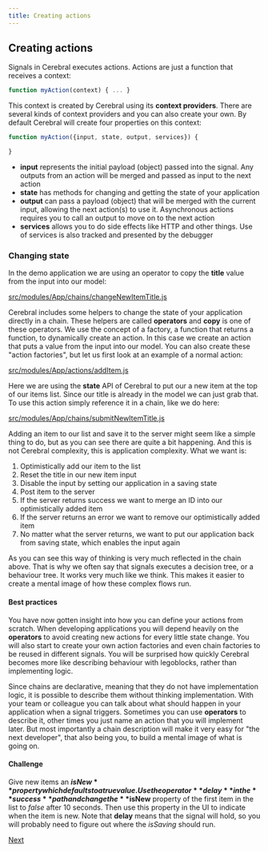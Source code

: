 ```yaml
---
title: Creating actions
---
```


## Creating actions

Signals in Cerebral executes actions. Actions are just a function that receives a context:

```javascript
function myAction(context) { ... }
```

This context is created by Cerebral using its **context providers**. There are several kinds of context providers and you can also create your own. By default Cerebral will create four properties on this context:

```javascript
function myAction({input, state, output, services}) {

}
```

- **input** represents the initial payload (object) passed into the signal. Any outputs from an action will be merged and passed as input to the next action
- **state** has methods for changing and getting the state of your application
- **output** can pass a payload (object) that will be merged with the current input, allowing the next action(s) to use it. Asynchronous actions requires you to call an output to move on to the next action
- **services** allows you to do side effects like HTTP and other things. Use of services is also tracked and presented by the debugger

### Changing state
In the demo application we are using an operator to copy the **title** value from the input into our model:

[src/modules/App/chains/changeNewItemTitle.js](https://github.com/cerebral/cerebral-website-tutorial-next/blob/react/src/modules/App/chains/changeNewItemTitle.js)


Cerebral includes some helpers to change the state of your application directly in a chain. These helpers are called **operators** and **copy** is one of these operators. We use the concept of a factory, a function that returns a function, to dynamically create an action. In this case we create an action that puts a value from the input into our model. You can also create these "action factories", but let us first look at an example of a normal action:

[src/modules/App/actions/addItem.js](https://github.com/cerebral/cerebral-website-tutorial-next/blob/react/src/modules/App/actions/addItem.js)

Here we are using the **state** API of Cerebral to put our a new item at the top of our items list. Since our title is already in the model we can just grab that. To use this action simply reference it in a chain, like we do here:

[src/modules/App/chains/submitNewItemTitle.js](https://github.com/cerebral/cerebral-website-tutorial-next/blob/react/src/modules/App/chains/submitNewItemTitle.js)

Adding an item to our list and save it to the server might seem like a simple thing to do, but as you can see there are quite a bit happening. And this is not Cerebral complexity, this is application complexity. What we want is:

1. Optimistically add our item to the list
2. Reset the title in our new item input
3. Disable the input by setting our application in a saving state
4. Post item to the server
5. If the server returns success we want to merge an ID into our optimistically added item
6. If the server returns an error we want to remove our optimistically added item
7. No matter what the server returns, we want to put our application back from saving state, which enables the input again

As you can see this way of thinking is very much reflected in the chain above. That is why we often say that signals executes a decision tree, or a behaviour tree. It works very much like we think. This makes it easier to create a mental image of how these complex flows run.

#### Best practices
You have now gotten insight into how you can define your actions from scratch. When developing applications you will depend heavily on the **operators** to avoid creating new actions for every little state change. You will also start to create your own action factories and even chain factories to be reused in different signals. You will be surprised how quickly Cerebral becomes more like describing behaviour with legoblocks, rather than implementing logic.

Since chains are declarative, meaning that they do not have implementation logic, it is possible to describe them without thinking implementation. With your team or colleague you can talk about what should happen in your application when a signal triggers. Sometimes you can use **operators** to describe it, other times you just name an action that you will implement later. But most importantly a chain description will make it very easy for "the next developer", that also being you, to build a mental image of what is going on.

#### Challenge
Give new items an **$isNew** property which defaults to a true value. Use the operator **delay** in the **success** path and change the **$isNew** property of the first item in the list to *false* after 10 seconds. Then use this property in the UI to indicate when the item is new. Note that **delay** means that the signal will hold, so you will probably need to figure out where the *isSaving* should run.

[Next](./04_adding_shared_module.en.md)
